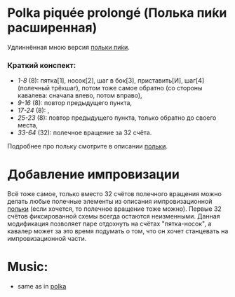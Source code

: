 Polka piquée prolongé (Полька пи́ки расширенная)
==========================
Удлиннённая мною версия [польки пи́ки](polka-piquee.md).

### Краткий конспект:

- _1-8_ (8): пятка[1], носок[2], шаг в бок[3], приставить[И], шаг[4] (полечный трёхшаг), потом тоже самое обратно (со стороны кавалева: сначала влево, потом вправо),
- _9-16_ (8): повтор предыдущего пункта,
- _17-24_ (8): ,
- _25-23_ (8): повтор предыдущего пункта, только обратно до своего места,
- _33-64_ (32): полечное вращение за 32 счёта.

Подробнее про польку смотрите в описании [польки](polka.md).

Добавление импровизации
=======================
Всё тоже самое, только вместо 32 счётов полечного вращения можно делать любые полечные элементы из описания импровизационной [польки](polka.md) (если хочется, то полечное вращение тоже можно). Первые 32 счётов фиксированной схемы всегда остаются неизменными. Данная модификация позволяет паре отдохнуть на счётах "пятка-носок", а кавалер может за это время подумать о том, что он хочет станцевать на импровизационной части.

Music:
======
- same as in [polka](polka.md)
